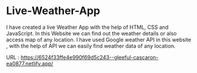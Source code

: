 # Live-Weather-App
I have created a live Weather App with the help of HTML, CSS and JavaScript. In this Website we can find out the weather details or also access map of any location. I have used Google weather API in this website , with the help of API we can easily find weather data of any location. 


URL : https://6524f33ffe4e990f69d5c243--gleeful-cascaron-ea0877.netlify.app/
